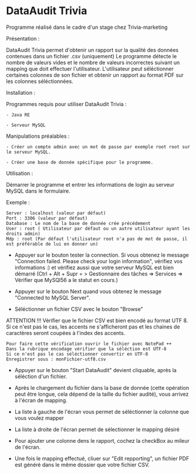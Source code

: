 DataAudit Trivia
===============================

Programme réalisé dans le cadre d'un stage chez Trivia-marketing

Présentation :

DataAudit Trivia permet d'obtenir un rapport sur la qualité des données contenues dans un fichier .csv (uniquement)
Le programme détecte le nombre de valeurs vides et le nombre de valeurs incorrectes suivant un mapping que doit effectuer l'utilisateur.
L'utilisateur peut séléctionner certaines colonnes de son fichier et obtenir un rapport au format PDF sur les colonnes séléctionnées.

Installation :

Programmes requis pour utiliser DataAudit Trivia : 

	- Java RE
	
	- Serveur MySQL

Manipulations préalables :
	
	- Créer un compte admin avec un mot de passe par exemple root root sur le serveur MySQL.
	
	- Créer une base de donnée spécifique pour le programme.

Utilisation :

Démarrer le programme et entrer les informations de login au serveur MySQL dans le formulaire.

Exemple :

	Server : localhost (valeur par défaut)
	Port : 3306 (valeur par défaut)
	Database : Le nom de la base de donnée crée précédement
	User : root ( Utilisateur par défaut ou un autre utilisateur ayant les droits admin)
	Mdp : root (Par défaut l'utilisateur root n'a pas de mot de passe, il est préférable de lui en donner un)

- Appuyer sur le bouton tester la connection. Si vous obtenez le message "Connection failed. Please check your login information", vérifiez vos informations :) et vérifiez aussi que votre serveur MySQL est bien démarré (Ctrl + Alt + Supr = > Gestionnaire des tâches => Services => Vérifier que MySQl56 a le statut en cours.)

- Appuyer sur le bouton Next quand vous obtenez le message "Connected to MySQL Server".

- Séléctionner un fichier CSV avec le bouton "Browse"

ATTENTION !!! Vérifier que le fichier CSV est bien encodé au format UTF 8. Si ce n'est pas le cas, les accents ne s'afficheront pas et les chaines de caractères seront coupées à l'index des accents.

	Pour faire cette vérification ouvrir le fichier avec NotePad ++
	Dans la rubrique encodage vérifier que la séléction est UTF-8
	Si ce n'est pas le cas séléctionner convertir en UTF-8
	Enregistrer sous : monFichier-utf8.csv
	
- Appuyer sur le bouton "Start DataAudit" devient cliquable, après la séléction d'un fichier.

- Après le chargement du fichier dans la base de donnée (cette opération peut être longue, cela dépend de la taille du fichier audité), vous arrivez à l'écran de mapping.

- La liste à gauche de l'écran vous permet de séléctionner la colonne que vous voulez mapper

- La liste à droite de l'écran permet de sélectionner le mapping désiré

- Pour ajouter une colonne dens le rapport, cochez la checkBox au mileur de l'écran.

- Une fois le mapping effectué, cliuer sur "Edit repporting", un fichier PDF est généré dans le même dossier que votre fichier CSV.


